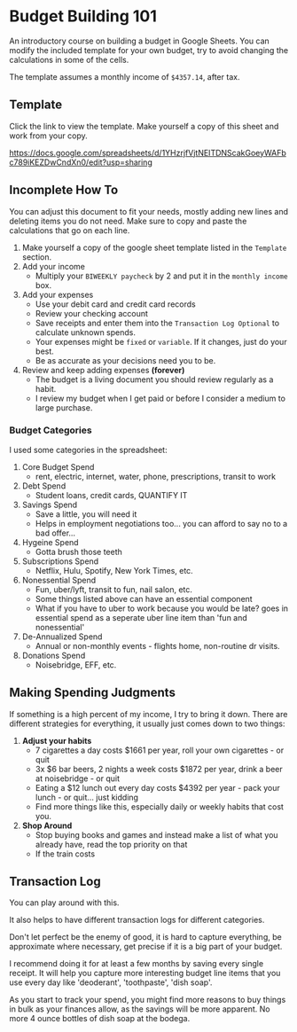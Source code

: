 # Budget Building 101

An introductory course on building a budget in Google Sheets.  You can modify the included template for your own budget, try to avoid changing the calculations in some of the cells.

The template assumes a monthly income of `$4357.14`, after tax.

## Template

Click the link to view the template.  Make yourself a copy of this sheet and work from your copy.

https://docs.google.com/spreadsheets/d/1YHzrjfVjtNEITDNScakGoeyWAFbc789iKEZDwCndXn0/edit?usp=sharing


## Incomplete How To

You can adjust this document to fit your needs, mostly adding new lines and deleting items you do not need. Make sure to copy and paste the calculations that go on each line.


1. Make yourself a copy of the google sheet template listed in the `Template` section.
1. Add your income
    - Multiply your `BIWEEKLY paycheck` by 2 and put it in the `monthly income` box.
1. Add your expenses
    - Use your debit card and credit card records
    - Review your checking account
    - Save receipts and enter them into the `Transaction Log Optional` to calculate unknown spends.
    - Your expenses might be `fixed` or `variable`.  If it changes, just do your best. 
    - Be as accurate as your decisions need you to be.
1. Review and keep adding expenses **(forever)**
    - The budget is a living document you should review regularly as a habit.
    - I review my budget when I get paid or before I consider a medium to large purchase.



### Budget Categories

I used some categories in the spreadsheet:

1. Core Budget Spend
    - rent, electric, internet, water, phone, prescriptions, transit to work
1. Debt Spend
    - Student loans, credit cards, QUANTIFY IT
1. Savings Spend
    - Save a little, you will need it
    - Helps in employment negotiations too... you can afford to say no to a bad offer...
1. Hygeine Spend
    - Gotta brush those teeth
1. Subscriptions Spend
    - Netflix, Hulu, Spotify, New York Times, etc.
1. Nonessential Spend
    - Fun, uber/lyft, transit to fun, nail salon, etc.
    - Some things listed above can have an essential component
    - What if you have to uber to work because you would be late? goes in essential spend as a seperate uber line item than 'fun and nonessential'
1. De-Annualized Spend
    - Annual or non-monthly events - flights home, non-routine dr visits.
1. Donations Spend
    - Noisebridge, EFF, etc.



## Making Spending Judgments

If something is a high percent of my income, I try to bring it down.  There are different strategies for everything, it usually just comes down to two things:

1. **Adjust your habits**
    - 7 cigarettes a day costs $1661 per year, roll your own cigarettes - or quit
    - 3x $6 bar beers, 2 nights a week costs $1872 per year, drink a beer at noisebridge - or quit
    - Eating a $12 lunch out every day costs $4392 per year - pack your lunch - or quit... just kidding
    - Find more things like this, especially daily or weekly habits that cost you.
1. **Shop Around**
    - Stop buying books and games and instead make a list of what you already have, read the top priority on that
    - If the train costs 



## Transaction Log

You can play around with this. 

It also helps to have different transaction logs for different categories.

Don't let perfect be the enemy of good, it is hard to capture everything, be approximate where necessary, get precise if it is a big part of your budget.

I recommend doing it for at least a few months by saving every single receipt. It will help you capture more interesting budget line items that you use every day like 'deoderant', 'toothpaste', 'dish soap'.

As you start to track your spend, you might find more reasons to buy things in bulk as your finances allow, as the savings will be more apparent. No more 4 ounce bottles of dish soap at the bodega.